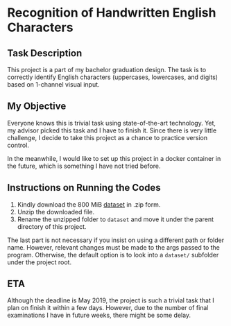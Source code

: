 # Recognition of Handwritten English Characters

## Task Description

This project is a part of my bachelor graduation design. The task is to correctly identify English characters (uppercases, lowercases, and digits) based on 1-channel visual input. 

## My Objective

Everyone knows this is trivial task using state-of-the-art technology. Yet, my advisor picked this task and I have to finish it. Since there is very little challenge, I decide to take this project as a chance to practice version control.

In the meanwhile, I would like to set up this project in a docker container in the future, which is something I have not tried before.

## Instructions on Running the Codes

1. Kindly download the 800 MiB [dataset](http://www.itl.nist.gov/iaui/vip/cs_links/EMNIST/matlab.zip) in .zip form.
2. Unzip the downloaded file.
3. Rename the unzipped folder to `dataset` and move it under the parent directory of this project.

The last part is not necessary if you insist on using a different path or folder name. However, relevant changes must be made to the args passed to the program. Otherwise, the default option is to look into a `dataset/` subfolder under the project root.

## ETA

Although the deadline is May 2019, the project is such a trivial task that I plan on finish it within a few days. However, due to the number of final examinations I have in future weeks, there might be some delay. 